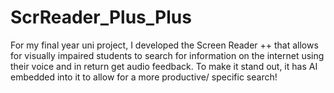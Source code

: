 # ScrReader_Plus_Plus
For my final year uni project, I developed the Screen Reader ++ that allows for visually impaired students to search for information on the internet using their voice and in return get audio feedback. To make it stand out, it has AI embedded into it to allow for a more productive/ specific search!
